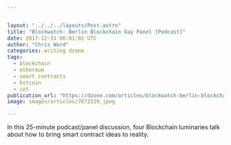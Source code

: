 ```yaml
---


layout: "../../../layouts/Post.astro"
title: "Blockwatch- Berlin Blockchain Day Panel [Podcast]"
date: 2017-12-31 06:01:02 UTC
author: "Chris Ward"
categories: writing dzone
tags:
  - blockchain
  - ethereum
  - smart contracts
  - bitcoin
  - iot
publication_url: "https://dzone.com/articles/blockwatch-berlin-blockchain-day-panel"
image: images/articles/7672529.jpeg

---
```

In this 25-minute podcast/panel discussion, four Blockchain luminaries talk about how to bring smart contract ideas to reality.

